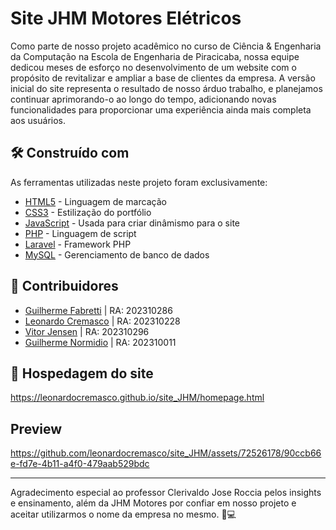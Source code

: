 # Site JHM Motores Elétricos

Como parte de nosso projeto acadêmico no curso de Ciência & Engenharia da Computação na Escola de Engenharia de Piracicaba, nossa equipe dedicou meses de esforço no desenvolvimento de um website com o propósito de revitalizar e ampliar a base de clientes da empresa. A versão inicial do site representa o resultado de nosso árduo trabalho, e planejamos continuar aprimorando-o ao longo do tempo, adicionando novas funcionalidades para proporcionar uma experiência ainda mais completa aos usuários.

## 🛠️ Construído com

As ferramentas utilizadas neste projeto foram exclusivamente:

* [HTML5](https://developer.mozilla.org/pt-BR/docs/Web/HTML) - Linguagem de marcação
* [CSS3](https://developer.mozilla.org/pt-BR/docs/Web/CSS) - Estilização do portfólio
* [JavaScript](https://developer.mozilla.org/pt-BR/docs/Web/JavaScript/) - Usada para criar dinâmismo para o site
* [PHP](https://www.php.net/) - Linguagem de script
* [Laravel](https://laravel.com/) - Framework PHP
* [MySQL](https://www.mysql.com/) - Gerenciamento de banco de dados
## 🤝 Contribuidores

* [Guilherme Fabretti](https://github.com/guifabretti) | RA: 202310286
* [Leonardo Cremasco](https://github.com/leonardocremasco) | RA: 202310228
* [Vitor Jensen](https://github.com/vitorjensen) | RA: 202310296
* [Guilherme Normidio](https://github.com/Normidio) | RA: 202310011

## 🔗 Hospedagem do site

https://leonardocremasco.github.io/site_JHM/homepage.html

## Preview

https://github.com/leonardocremasco/site_JHM/assets/72526178/90ccb66e-fd7e-4b11-a4f0-479aab529bdc

---
Agradecimento especial ao professor Clerivaldo Jose Roccia pelos insights e ensinamento, além da JHM Motores por confiar em nosso projeto e aceitar utilizarmos o nome da empresa no mesmo. 💌💻
